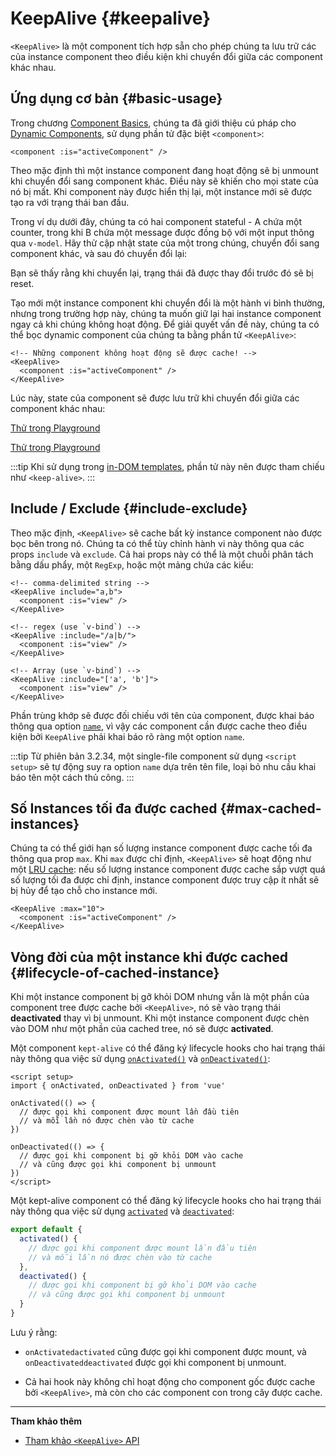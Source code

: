 <script setup>
import SwitchComponent from './keep-alive-demos/SwitchComponent.vue'
</script>

# KeepAlive {#keepalive}

`<KeepAlive>` là một component tích hợp sẵn cho phép chúng ta lưu trữ các của instance component theo điều kiện khi chuyển đổi giữa các component khác nhau.

## Ứng dụng cơ bản {#basic-usage}

Trong chương [Component Basics](/guide/essentials/component-basics), chúng ta đã giới thiệu cú pháp cho [Dynamic Components](/guide/essentials/component-basics#dynamic-components), sử dụng phần tử đặc biệt `<component>`:

```vue-html
<component :is="activeComponent" />
```

Theo mặc định thì một instance component đang hoạt động sẽ bị unmount khi chuyển đổi sang component khác. Điều này sẽ khiến cho mọi state của nó bị mất. Khi component này được hiển thị lại, một instance mới sẽ được tạo ra với trạng thái ban đầu.

Trong ví dụ dưới đây, chúng ta có hai component stateful - A chứa một counter, trong khi B chứa một message được đồng bộ với một input thông qua `v-model`. Hãy thử cập nhật state của một trong chúng, chuyển đổi sang component khác, và sau đó chuyển đổi lại:

<SwitchComponent />

Bạn sẽ thấy rằng khi chuyển lại, trạng thái đã được thay đổi trước đó sẽ bị reset.

Tạo mới một instance component khi chuyển đổi là một hành vi bình thường, nhưng trong trường hợp này, chúng ta muốn giữ lại hai instance component ngay cả khi chúng không hoạt động. Để giải quyết vấn đề này, chúng ta có thể bọc dynamic component của chúng ta bằng phần tử `<KeepAlive>`:

```vue-html
<!-- Những component không hoạt động sẽ được cache! -->
<KeepAlive>
  <component :is="activeComponent" />
</KeepAlive>
```

Lúc này, state của component sẽ được lưu trữ khi chuyển đổi giữa các component khác nhau:

<SwitchComponent use-KeepAlive />

<div class="composition-api">

[Thử trong Playground](https://play.vuejs.org/#eNqtUsFOwzAM/RWrl4IGC+cqq2h3RFw495K12YhIk6hJi1DVf8dJSllBaAJxi+2XZz8/j0lhzHboeZIl1NadMA4sd73JKyVaozsHI9hnJqV+feJHmODY6RZS/JEuiL1uTTEXtiREnnINKFeAcgZUqtbKOqj7ruPKwe6s2VVguq4UJXEynAkDx1sjmeMYAdBGDFBLZu2uShre6ioJeaxIduAyp0KZ3oF7MxwRHWsEQmC4bXXDJWbmxpjLBiZ7DwptMUFyKCiJNP/BWUbO8gvnA+emkGKIgkKqRrRWfh+Z8MIWwpySpfbxn6wJKMGV4IuSs0UlN1HVJae7bxYvBuk+2IOIq7sLnph8P9u5DJv5VfpWWLaGqTzwZTCOM/M0IaMvBMihd04ruK+lqF/8Ajxms8EFbCiJxR8khsP6ncQosLWnWV6a/kUf2nqu75Fby04chA0iPftaYryhz6NBRLjdtajpHZTWPio=)

</div>
<div class="options-api">

[Thử trong Playground](https://play.vuejs.org/#eNqtU8tugzAQ/JUVl7RKWveMXFTIseofcHHAiawasPxArRD/3rVNSEhbpVUrIWB3x7PM7jAkuVL3veNJmlBTaaFsVraiUZ22sO0alcNedw2s7kmIPHS1ABQLQDEBAMqWvwVQzffMSQuDz1aI6VreWpPCEBtsJppx4wE1s+zmNoIBNLdOt8cIjzut8XAKq3A0NAIY/QNveFEyi8DA8kZJZjlGALQWPVSSGfNYJjVvujIJeaxItuMyo6JVzoJ9VxwRmtUCIdDfNV3NJWam5j7HpPOY8BEYkwxySiLLP1AWkbK4oHzmXOVS9FFOSM3jhFR4WTNfRslcO54nSwJKcCD4RsnZmJJNFPXJEl8t88quOuc39fCrHalsGyWcnJL62apYNoq12UQ8DLEFjCMy+kKA7Jy1XQtPlRTVqx+Jx6zXOJI1JbH4jejg3T+KbswBzXnFlz9Tjes/V/3CjWEHDsL/OYNvdCE8Wu3kLUQEhy+ljh+brFFu)

</div>

:::tip
Khi sử dụng trong [in-DOM templates](/guide/essentials/component-basics#in-dom-template-parsing-caveats), phần tử này nên được tham chiếu như `<keep-alive>`.
:::

## Include / Exclude {#include-exclude}

Theo mặc định, `<KeepAlive>` sẽ cache bất kỳ instance component nào được bọc bên trong nó. Chúng ta có thể tùy chỉnh hành vi này thông qua các props `include` và `exclude`. Cả hai props này có thể là một chuỗi phân tách bằng dấu phẩy, một `RegExp`, hoặc một mảng chứa các kiểu:

```vue-html
<!-- comma-delimited string -->
<KeepAlive include="a,b">
  <component :is="view" />
</KeepAlive>

<!-- regex (use `v-bind`) -->
<KeepAlive :include="/a|b/">
  <component :is="view" />
</KeepAlive>

<!-- Array (use `v-bind`) -->
<KeepAlive :include="['a', 'b']">
  <component :is="view" />
</KeepAlive>
```

Phần trùng khớp sẽ được đối chiếu với tên của component, được khai báo thông qua option [`name`](/api/options-misc#name), vì vậy các component cần được cache theo điều kiện bởi `KeepAlive` phải khai báo rõ ràng một option `name`.

:::tip
Từ phiên bản 3.2.34, một single-file component sử dụng `<script setup>` sẽ tự động suy ra option `name` dựa trên tên file, loại bỏ nhu cầu khai báo tên một cách thủ công.
:::

## Số Instances tối đa được cached {#max-cached-instances}

Chúng ta có thể giới hạn số lượng instance component được cache tối đa thông qua prop `max`. Khi `max` được chỉ định, `<KeepAlive>` sẽ hoạt động như một [LRU cache](<https://en.wikipedia.org/wiki/Cache_replacement_policies#Least_recently_used_(LRU)>): nếu số lượng instance component được cache sắp vượt quá số lượng tối đa được chỉ định, instance component được truy cập ít nhất sẽ bị hủy để tạo chỗ cho instance mới.

```vue-html
<KeepAlive :max="10">
  <component :is="activeComponent" />
</KeepAlive>
```

## Vòng đời của một instance khi được cached {#lifecycle-of-cached-instance}

Khi một instance component bị gỡ khỏi DOM nhưng vẫn là một phần của component tree được cache bởi `<KeepAlive>`, nó sẽ vào trạng thái **deactivated** thay vì bị unmount. Khi một instance component được chèn vào DOM như một phần của cached tree, nó sẽ được **activated**.

<div class="composition-api">

Một component `kept-alive` có thể đăng ký lifecycle hooks cho hai trạng thái này thông qua việc sử dụng [`onActivated()`](/api/composition-api-lifecycle#onactivated) và [`onDeactivated()`](/api/composition-api-lifecycle#ondeactivated):

```vue
<script setup>
import { onActivated, onDeactivated } from 'vue'

onActivated(() => {
  // được gọi khi component được mount lần đầu tiên
  // và mỗi lần nó được chèn vào từ cache
})

onDeactivated(() => {
  // được gọi khi component bị gỡ khỏi DOM vào cache
  // và cũng được gọi khi component bị unmount
})
</script>
```

</div>
<div class="options-api">

Một kept-alive component có thể đăng ký lifecycle hooks cho hai trạng thái này thông qua việc sử dụng [`activated`](/api/options-lifecycle#activated) và [`deactivated`](/api/options-lifecycle#deactivated):

```js
export default {
  activated() {
    // được gọi khi component được mount lần đầu tiên
    // và mỗi lần nó được chèn vào từ cache
  },
  deactivated() {
    // được gọi khi component bị gỡ khỏi DOM vào cache
    // và cũng được gọi khi component bị unmount
  }
}
```

</div>

Lưu ý rằng:

- <span class="composition-api">`onActivated`</span><span class="options-api">`activated`</span> cũng được gọi khi component được mount, và <span class="composition-api">`onDeactivated`</span><span class="options-api">`deactivated`</span> được gọi khi component bị unmount.

- Cả hai hook này không chỉ hoạt động cho component gốc được cache bởi `<KeepAlive>`, mà còn cho các component con trong cây được cache.

---

**Tham khảo thêm**

- [Tham khảo `<KeepAlive>` API](/api/built-in-components#keepalive)
